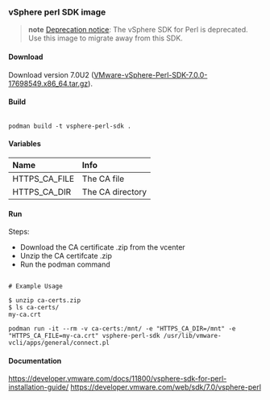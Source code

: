 ### vSphere perl SDK image

> **note** [Deprecation notice](https://kb.vmware.com/s/article/80144): The vSphere SDK for Perl is deprecated.
> Use this image to migrate away from this SDK.

#### Download

Download version 7.0U2 ([VMware-vSphere-Perl-SDK-7.0.0-17698549.x86_64.tar.gz](https://developer.vmware.com/web/sdk/7.0/vsphere-perl)).

#### Build

``` shell

podman build -t vsphere-perl-sdk .

```

#### Variables

| Name          | Info             |
|:------------- |:---------------- |
| HTTPS_CA_FILE | The CA file      |
| HTTPS_CA_DIR  | The CA directory |

#### Run

Steps:
- Download the CA certificate .zip from the vcenter
- Unzip the CA certifcate .zip
- Run the podman command

``` shell

# Example Usage

$ unzip ca-certs.zip
$ ls ca-certs/
my-ca.crt

podman run -it --rm -v ca-certs:/mnt/ -e "HTTPS_CA_DIR=/mnt" -e "HTTPS_CA_FILE=my-ca.crt" vsphere-perl-sdk /usr/lib/vmware-vcli/apps/general/connect.pl

```

#### Documentation

https://developer.vmware.com/docs/11800/vsphere-sdk-for-perl-installation-guide/
https://developer.vmware.com/web/sdk/7.0/vsphere-perl
